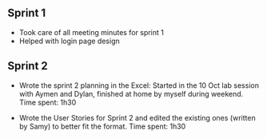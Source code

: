 ## Sprint 1
- Took care of all meeting minutes for sprint 1
- Helped with login page design

## Sprint 2
- Wrote the sprint 2 planning in the Excel: Started in the 10 Oct lab session with Aymen and Dylan, finished at home by myself during weekend. Time spent: 1h30

- Wrote the User Stories for Sprint 2 and edited the existing ones (written by Samy) to better fit the format. Time spent: 1h30
